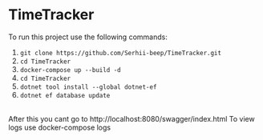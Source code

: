 # TimeTracker
To run this project use the following commands:
1. ``` git clone https://github.com/Serhii-beep/TimeTracker.git ```
2. ``` cd TimeTracker ```
3. ``` docker-compose up --build -d ```
4. ``` cd TimeTracker ```
5. ``` dotnet tool install --global dotnet-ef ```
6. ``` dotnet ef database update ```
<br>
After this you cant go to http://localhost:8080/swagger/index.html
To view logs use docker-compose logs
